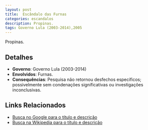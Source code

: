 ```yaml
---
layout: post
title:  Escândalo das Furnas
categories: escandalos
description: Propinas.
tags: Governo Lula (2003-2014),2005
---
```


Propinas.

## Detalhes
- **Governo**: Governo Lula (2003-2014)
- **Envolvidos**: Furnas.
- **Consequências**: Pesquisa não retornou desfechos específicos; possivelmente sem condenações significativas ou investigações inconclusivas.

## Links Relacionados
- [Busca no Google para o título e descrição](https://www.google.com/search?q=Esc%C3%A2ndalo%20das%20Furnas%20Propinas.%20Governo%20Lula%20%282003-2014%29)
- [Busca na Wikipedia para o título e descrição](https://en.wikipedia.org/w/index.php?search=Esc%C3%A2ndalo%20das%20Furnas%20Propinas.%20Governo%20Lula%20%282003-2014%29)
